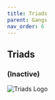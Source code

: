 ```yaml
---
title: Triads
parent: Gangs
nav_order: 6
---
```


## Triads
### (Inactive)

![Triads Logo](https://th.bing.com/th/id/R.b249bdf7071c6c7c3550bd2ad59fd25b?rik=89dpaVhgs2yJHw&riu=http%3a%2f%2fimg4.wikia.nocookie.net%2f__cb20101201133105%2fgta%2fpt%2fimages%2f8%2f88%2fTriads_Logo.png&ehk=ZCJj4E5MdTRCLMhmd%2bzrsg6FwGTcJluOzj9jtT4VRmE%3d&risl=&pid=ImgRaw&r=0)
